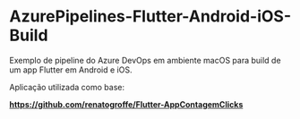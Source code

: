 # AzurePipelines-Flutter-Android-iOS-Build
Exemplo de pipeline do Azure DevOps em ambiente macOS para build de um app Flutter em Android e iOS.

Aplicação utilizada como base:

**https://github.com/renatogroffe/Flutter-AppContagemClicks**
